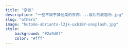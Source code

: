```yaml
---
title: "杂谈"
description: "一些不属于其他类的东西....最后的收容所.jpg"
slug: "others"
image: "hutomo-abrianto-l2jk-uxb1BY-unsplash.jpg"
style:
    background: "#2a9d8f"
    color: "#fff"
---
```

